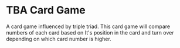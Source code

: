 # TBA Card Game
A card game influenced by triple triad. This card game will compare numbers of each card based on It's position in the card and turn over depending on which card number is higher. 
